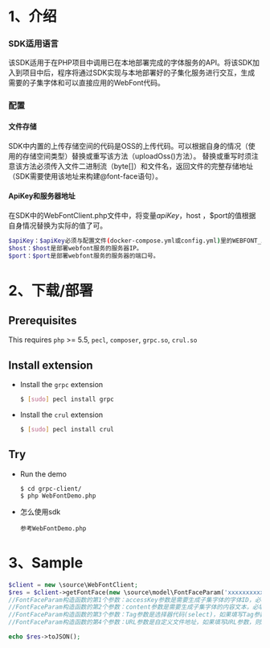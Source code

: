 # 1、介绍

### SDK适用语言
该SDK适用于在PHP项目中调用已在本地部署完成的字体服务的API。将该SDK加入到项目中后，程序将通过SDK实现与本地部署好的子集化服务进行交互，生成需要的子集字体和可以直接应用的WebFont代码。

### 配置
#### 文件存储
SDK中内置的上传存储空间的代码是OSS的上传代码。可以根据自身的情况（使用的存储空间类型）替换或重写该方法（uploadOss()方法）。
替换或重写时须注意该方法必须传入文件二进制流（byte[]）和文件名，返回文件的完整存储地址（SDK需要使用该地址来构建@font-face语句）。

#### ApiKey和服务器地址
在SDK中的WebFontClient.php文件中，将变量$apiKey，$host ，$port的值根据自身情况替换为实际的值了可。
``` sh
$apiKey：$apiKey必须与配置文件(docker-compose.yml或config.yml)里的WEBFONT_APIKEY相匹配，两者必须一致才能调用成功。
$host：$host是部署webfont服务的服务器IP。
$port：$port是部署webfont服务的服务器的端口号。
```



# 2、下载/部署

## Prerequisites

This requires `php` >= 5.5, `pecl`, `composer`, `grpc.so`, `crul.so`

## Install extension

 - Install the `grpc` extension

   ```sh
   $ [sudo] pecl install grpc
   ```
- Install the `crul` extension

  ```sh
  $ [sudo] pecl install crul
  ```

## Try

 - Run the demo

   ```
   $ cd grpc-client/
   $ php WebFontDemo.php
   ```

 - 怎么使用sdk

   ```
   参考WebFontDemo.php
   ```


    


# 3、Sample

``` PHP
$client = new \source\WebFontClient;
$res = $client->getFontFace(new \source\model\FontFaceParam('xxxxxxxxxxxxxxxxxxxxxxxxxxxxxxxx',"中文test", "#id1",""));
//FontFaceParam构造函数的第1个参数：accessKey参数是需要生成子集字体的字体ID，必填参数；
//FontFaceParam构造函数的第2个参数：content参数是需要生成子集字体的内容文本，必填参数；
//FontFaceParam构造函数的第3个参数：Tag参数是选择器代码(select)，如果填写Tag参数，则返回的@font-face语句会带有将webfont应用到选择器中的代码，选填参数；
//FontFaceParam构造函数的第4个参数：URL参数是自定义文件地址，如果填写URL参数，则SDK会按URL指定的地址来保存生成的字体文件(URL参数在不同请求中必须唯一，不唯一则会导致生成的文件相互覆盖)，如果不填写，则系统会在指定文件夹下自动创建，选填参数。

echo $res->toJSON();
```





